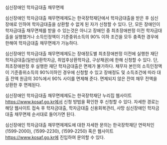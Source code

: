 심신장애인 학자금대출 채무면제


심신장애인 학자금대출 채무면제제도는 한국장학재단에서 학자금대출을 받은 후 심신장애로 인하여 학자금대출을 상환할 수 없게 된 자가 신청할 수 있다. 단, 모든 장애인이 학자금대출 채무면제를 받을 수 있는것은 아니고 장애인 중 최초장애판정 이전 학자금대출을 실행했거나 소득인정액이 기준중위소득의 90% 이하 조건을 모두 충족한 경우에 한해여 학자금대출 채무면제가 가능하다. 


심신장애인 학자금대출 채무면제제도는 장애정도별 최초장애판정 이전에 실행한 재단 학자금대출(일반상환학자금, 취업후상환학자금, 구상채권)에 한해 신청할 수 있다. 단, 최초장애판정 후 실행한 재단 학자금대출은 면제가 불가하다. 채무자 본인의 소득인정액이 기준중위소득의 90%이하인 경우에 신청할 수 있고 장애정도 및 소득조건에 따라 대출 잔액 원금의 30%에서 90% 사이를 면제해 준다. 면제되지 않은 잔여 채무 전액을 상환한 후 면제된다.


심신장애인 학자금대출 채무면제제도는 한국장학재단 누리집 웹사이트 https://www.kosaf.go.kr에서 신청 방법을 확인한 후 신청할 수 있다. 자세한 경로는 해당 웹사이트 접속 후 학자금대출, 학자금대출 신용회복관리, 사망 심신장애인 학자금대출 채무면제 순서대로 들어가면 된다.


심신장애인 학자금대출 채무면제제도에 대한 자세한 문의는 한국장학재단 연락처인 (1599-2000), (1599-2230), (1599-2250) 혹은 웹사이트 https://www.kosaf.go.kr에 진입하여 문의할 수 있다.